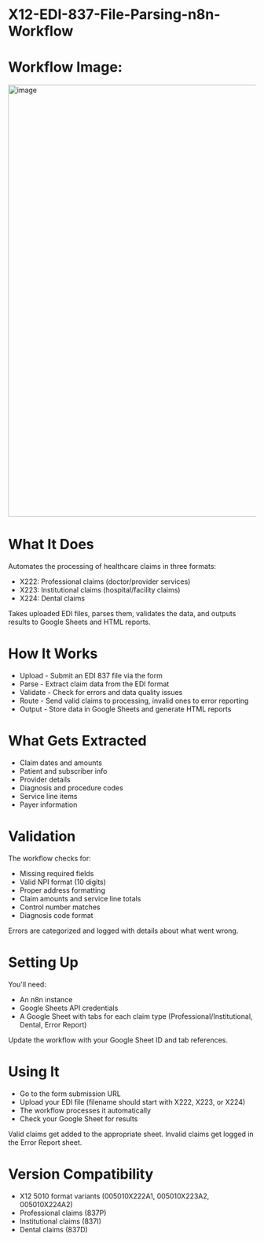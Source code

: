 # X12-EDI-837-File-Parsing-n8n-Workflow

# Workflow Image:
<img width="1518" height="877" alt="image" src="https://github.com/user-attachments/assets/05c44f18-bc91-4803-b79e-cf48b6b67188" />

# What It Does
Automates the processing of healthcare claims in three formats:

- X222: Professional claims (doctor/provider services)
- X223: Institutional claims (hospital/facility claims)
- X224: Dental claims

Takes uploaded EDI files, parses them, validates the data, and outputs results to Google Sheets and HTML reports.

# How It Works

- Upload - Submit an EDI 837 file via the form
- Parse - Extract claim data from the EDI format
- Validate - Check for errors and data quality issues
- Route - Send valid claims to processing, invalid ones to error reporting
- Output - Store data in Google Sheets and generate HTML reports


# What Gets Extracted

- Claim dates and amounts
- Patient and subscriber info
- Provider details
- Diagnosis and procedure codes
- Service line items
- Payer information

# Validation
The workflow checks for:

- Missing required fields
- Valid NPI format (10 digits)
- Proper address formatting
- Claim amounts and service line totals
- Control number matches
- Diagnosis code format

Errors are categorized and logged with details about what went wrong.


# Setting Up
You'll need:

- An n8n instance
- Google Sheets API credentials
- A Google Sheet with tabs for each claim type (Professional/Institutional, Dental, Error Report)

Update the workflow with your Google Sheet ID and tab references.


# Using It

- Go to the form submission URL
- Upload your EDI file (filename should start with X222, X223, or X224)
- The workflow processes it automatically
- Check your Google Sheet for results

Valid claims get added to the appropriate sheet. Invalid claims get logged in the Error Report sheet.


# Version Compatibility

- X12 5010 format variants (005010X222A1, 005010X223A2, 005010X224A2)
- Professional claims (837P)
- Institutional claims (837I)
- Dental claims (837D)
